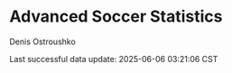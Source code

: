 # Advanced Soccer Statistics
Denis Ostroushko

<!-- gfm -->

Last successful data update: 2025-06-06 03:21:06 CST
